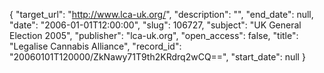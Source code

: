 {
  "target_url": "http://www.lca-uk.org/", 
  "description": "", 
  "end_date": null, 
  "date": "2006-01-01T12:00:00", 
  "slug": 106727, 
  "subject": "UK General Election 2005", 
  "publisher": "lca-uk.org", 
  "open_access": false, 
  "title": "Legalise Cannabis Alliance", 
  "record_id": "20060101T120000/ZkNawy71T9th2KRdrq2wCQ==", 
  "start_date": null
}

